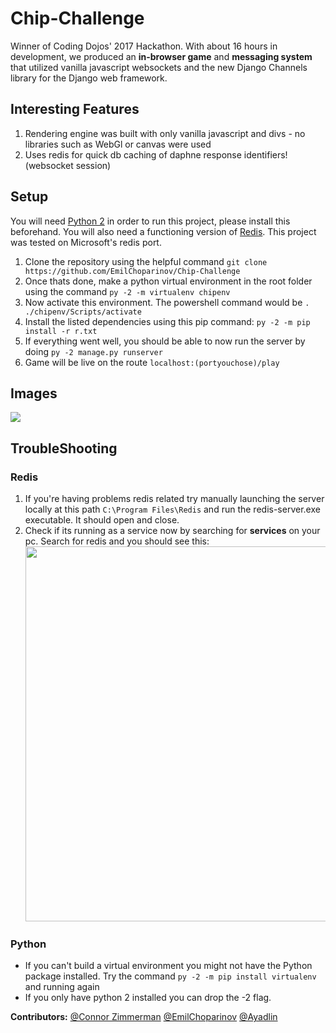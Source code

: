 # Chip-Challenge
Winner of Coding Dojos' 2017 Hackathon. With about 16 hours in development, we produced an **in-browser game** and **messaging system** 
that
utilized vanilla javascript websockets and the new Django Channels library for the Django web framework.

## Interesting Features
1. Rendering engine was built with only vanilla javascript and divs - no libraries such as WebGl or canvas were used
2. Uses redis for quick db caching of daphne response identifiers! (websocket session)

## Setup
You will need [Python 2](https://www.python.org/downloads/) in order to run this project, please install this beforehand. You will also
need a functioning version of [Redis](https://github.com/MicrosoftArchive/redis/releases). This project was tested on Microsoft's redis
port.
1. Clone the repository using the helpful command `git clone https://github.com/EmilChoparinov/Chip-Challenge`
2. Once thats done, make a python virtual environment in the root folder using the command `py -2 -m virtualenv chipenv`
3. Now activate this environment. The powershell command would be `. ./chipenv/Scripts/activate`
4. Install the listed dependencies using this pip command: `py -2 -m pip install -r r.txt`
5. If everything went well, you should be able to now run the server by doing `py -2 manage.py runserver`
6. Game will be live on the route `localhost:(portyouchose)/play`

## Images
<img src='https://i.imgur.com/Jw1JUtC.jpg'>

## TroubleShooting
### Redis
1. If you're having problems redis related try manually launching the server locally at this path `C:\Program Files\Redis` and run the
redis-server.exe executable. It should open and close.
2. Check if its running as a service now by searching for **services** on your pc. Search for redis and you should see this:
      <img src='https://i.imgur.com/vld9qxF.jpg' width='600'>
### Python
* If you can't build a virtual environment you might not have the Python package installed. 
Try the command `py -2 -m pip install virtualenv` and running again
* If you only have python 2 installed you can drop the -2 flag.

**Contributors:** [@Connor Zimmerman](https://github.com/ConnorZimmerman) 
[@EmilChoparinov](https://github.com/EmilChoparinov) 
[@Ayadlin](https://github.com/ayadlin)
